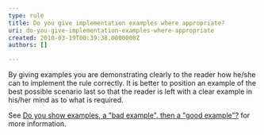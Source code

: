 ```yaml
---
type: rule
title: Do you give implementation examples where appropriate?
uri: do-you-give-implementation-examples-where-appropriate
created: 2010-03-19T00:39:38.0000000Z
authors: []

---
```


By giving examples you are demonstrating clearly to the reader how he/she can to implement the rule correctly. It is better to position an example of the best possible scenario last so that the reader is left with a clear example in his/her mind as to what is required.

See [Do you show examples, a "bad example", then a "good example"?](http&#58;//www.ssw.com.au/ssw/Standards/Rules/RulesToBetterTechnicalDocumentation.aspx#BadEgThenGoodEg) for more information.

